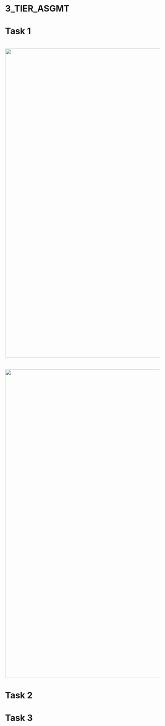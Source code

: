 # 3_TIER_ASGMT

# Task 1

<html>
     <h1>
        <img style="float: center;" src= '3-tier assignment_work'/'Task 1'/VPC/1.png width=1000 />
     </h1>
</html> 

<html>
     <h1>
        <img style="float: center;" src=3-tier assignment_work/Task 1/VPC/1.png width="1000" />
     </h1>
</html> 

# Task 2

# Task 3
